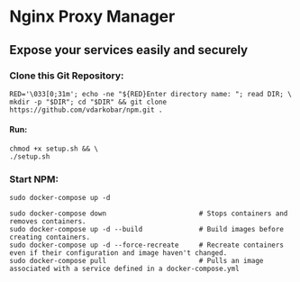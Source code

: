 # Nginx Proxy Manager
Expose your services easily and securely
---
  
### Clone this Git Repository:
```
RED='\033[0;31m'; echo -ne "${RED}Enter directory name: "; read DIR; \
mkdir -p "$DIR"; cd "$DIR" && git clone https://github.com/vdarkobar/npm.git .
```
  
#### Run:
```
chmod +x setup.sh && \
./setup.sh
```
  
### Start NPM:
```
sudo docker-compose up -d
```
```
sudo docker-compose down                       # Stops containers and removes containers.
sudo docker-compose up -d --build              # Build images before creating containers.
sudo docker-compose up -d --force-recreate     # Recreate containers even if their configuration and image haven't changed.
sudo docker-compose pull                       # Pulls an image associated with a service defined in a docker-compose.yml
```
  
